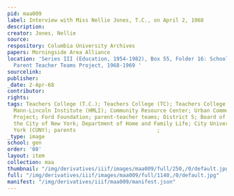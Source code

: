 ```yaml
---
pid: maa009
label: Interview with Miss Nellie Jones, T.C., on April 2, 1968
description:
creator: Jones, Nellie
source:
respository: Columbia University Archives
papers: Morningside Area Alliance
location: 'Series III (Education, 1954-1982), Box 55, Folder 16: School District 5:
  Parent Teacher Teams Project, 1968-1969 '
sourcelink:
publisher:
_date: 2-Apr-68
contributor:
rights:
tags: Teachers College (T.C.); Teachers College (TC); Teachers College (TC); Horace
  Mann-Lincoln Institute (HMLI); Community Resource Center; Urban Community Schools
  Project; Ford Foundation; parent-teacher teams; District 5; Board of Education of
  the City of New York; Department of Home and Family Life; City University of New
  York (CUNY); parents                          ;
_type: image
school: gen
order: '08'
layout: item
collection: maa
thumbnail: "/img/derivatives/iiif/images/maa009/full/250,/0/default.jpg"
full: "/img/derivatives/iiif/images/maa009/full/1140,/0/default.jpg"
manifest: "/img/derivatives/iiif/maa009/manifest.json"
---
```

